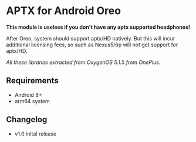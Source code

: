 # APTX for Android Oreo

**This module is useless if you don't have any aptx supported headphones!**

After Oreo, system should support aptx/HD natively. But this will incur additional licensing fees, so such as Nexus5/6p will not get support for aptx/HD.

*All these libraries extracted from OxygenOS 5.1.5 from OnePlus.*

## Requirements
- Android 8+
- arm64 system

## Changelog
- v1.0 inital release
